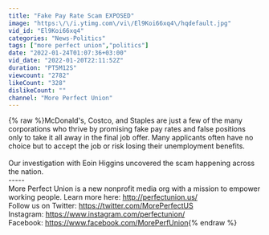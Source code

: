 ```yaml
---
title: "Fake Pay Rate Scam EXPOSED"
image: "https:\/\/i.ytimg.com\/vi\/El9Koi66xq4\/hqdefault.jpg"
vid_id: "El9Koi66xq4"
categories: "News-Politics"
tags: ["more perfect union","politics"]
date: "2022-01-24T01:07:36+03:00"
vid_date: "2022-01-20T22:11:52Z"
duration: "PT5M12S"
viewcount: "2782"
likeCount: "328"
dislikeCount: ""
channel: "More Perfect Union"
---
```

{% raw %}McDonald's, Costco, and Staples are just a few of the many corporations who thrive by promising fake pay rates and false positions only to take it all away in the final job offer. Many applicants often have no choice but to accept the job or risk losing their unemployment benefits. <br /><br />Our investigation with Eoin Higgins uncovered the scam happening across the nation.<br />-----<br />More Perfect Union is a new nonprofit media org with a mission to empower working people. Learn more here: <a rel="nofollow" target="blank" href="http://perfectunion.us/">http://perfectunion.us/</a><br />Follow us on Twitter: <a rel="nofollow" target="blank" href="https://twitter.com/MorePerfectUS">https://twitter.com/MorePerfectUS</a><br />Instagram: <a rel="nofollow" target="blank" href="https://www.instagram.com/perfectunion/">https://www.instagram.com/perfectunion/</a><br />Facebook: <a rel="nofollow" target="blank" href="https://www.facebook.com/MorePerfUnion">https://www.facebook.com/MorePerfUnion</a>{% endraw %}
